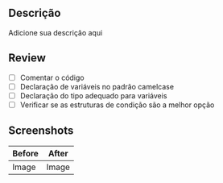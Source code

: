 ## Descrição
Adicione sua descrição aqui
 
## Review
- [ ] Comentar o código
- [ ] Declaração de variáveis no padrão camelcase
- [ ] Declaração do tipo adequado para variáveis
- [ ] Verificar se as estruturas de condição são a melhor opção
 
## Screenshots
| Before | After |
| ------ | ----- |
| Image  | Image |